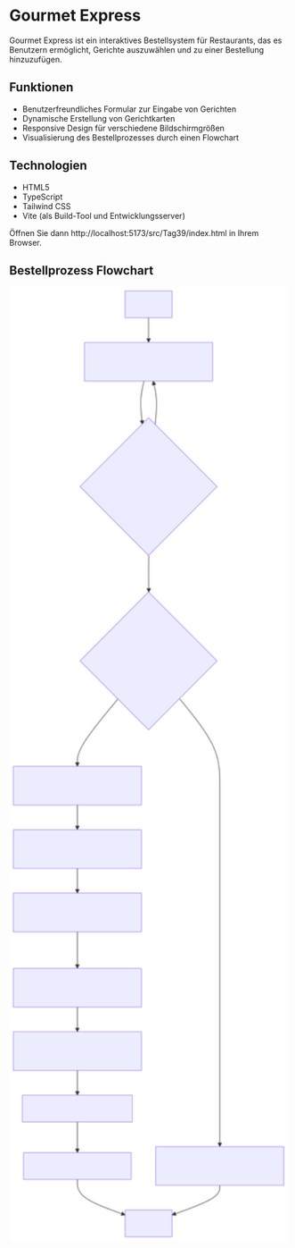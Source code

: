 # Gourmet Express

Gourmet Express ist ein interaktives Bestellsystem für Restaurants, das es Benutzern ermöglicht, Gerichte auszuwählen und zu einer Bestellung hinzuzufügen.

## Funktionen

- Benutzerfreundliches Formular zur Eingabe von Gerichten
- Dynamische Erstellung von Gerichtkarten
- Responsive Design für verschiedene Bildschirmgrößen
- Visualisierung des Bestellprozesses durch einen Flowchart

## Technologien

- HTML5
- TypeScript
- Tailwind CSS
- Vite (als Build-Tool und Entwicklungsserver)

Öffnen Sie dann http://localhost:5173/src/Tag39/index.html in Ihrem Browser.

## Bestellprozess Flowchart

<img src="./flowchart.svg" alt="Gourmet Express Bestellprozess Flowchart" width="500">
